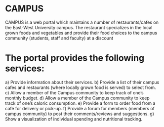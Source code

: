 CAMPUS
======

CAMPUS is a web portal which maintains a number of restaurants/cafes on the East-West University campus. The restaurant specializes in the local grown foods and vegetables and provide their food choices to the campus community (students, staff and faculty) at a discount

The portal provides the following services:
==========================================

a) Provide information about their services.
b) Provide a list of their campus cafes and restaurants (where locally grown food
is served) to select from.
c) Allow a member of the Campus community to keep track of one’s monthly
budget.
d) Allow a member of the Campus community to keep track of one’s caloric
consumption.
e) Provide a form to order food from a café for delivery or pick-up.
f) Provide a forum for members (members of campus community) to post their
comments/reviews and suggestions. 
g) Show a visualization of individual spending and nutritional tracking.
